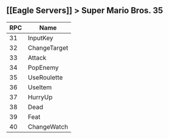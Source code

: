 [[Eagle Servers]] > Super Mario Bros. 35
---

| RPC | Name |
| --- | --- |
| 31 | InputKey |
| 32 | ChangeTarget |
| 33 | Attack |
| 34 | PopEnemy |
| 35 | UseRoulette |
| 36 | UseItem |
| 37 | HurryUp |
| 38 | Dead |
| 39 | Feat |
| 40 | ChangeWatch |